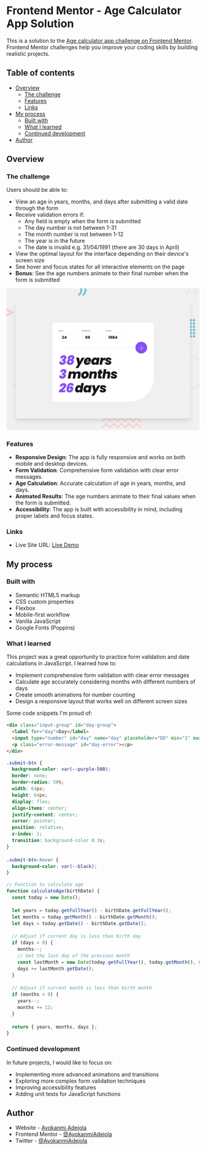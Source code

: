 # Frontend Mentor - Age Calculator App Solution

This is a solution to the [Age calculator app challenge on Frontend Mentor](https://www.frontendmentor.io/challenges/age-calculator-app-dF9DFFpj-Q). Frontend Mentor challenges help you improve your coding skills by building realistic projects.


## Table of contents

- [Overview](#overview)
  - [The challenge](#the-challenge)
  - [Features](#features)
  - [Links](#links)
- [My process](#my-process)
  - [Built with](#built-with)
  - [What I learned](#what-i-learned)
  - [Continued development](#continued-development)
- [Author](#author)

## Overview

### The challenge

Users should be able to:

- View an age in years, months, and days after submitting a valid date through the form
- Receive validation errors if:
  - Any field is empty when the form is submitted
  - The day number is not between 1-31
  - The month number is not between 1-12
  - The year is in the future
  - The date is invalid e.g. 31/04/1991 (there are 30 days in April)
- View the optimal layout for the interface depending on their device's screen size
- See hover and focus states for all interactive elements on the page
- **Bonus**: See the age numbers animate to their final number when the form is submitted

![Design preview for the Age calculator app coding challenge](preview.jpg)

### Features

- **Responsive Design**: The app is fully responsive and works on both mobile and desktop devices.
- **Form Validation**: Comprehensive form validation with clear error messages.
- **Age Calculation**: Accurate calculation of age in years, months, and days.
- **Animated Results**: The age numbers animate to their final values when the form is submitted.
- **Accessibility**: The app is built with accessibility in mind, including proper labels and focus states.

### Links

- Live Site URL: [Live Demo]()


## My process

### Built with

- Semantic HTML5 markup
- CSS custom properties
- Flexbox
- Mobile-first workflow
- Vanilla JavaScript
- Google Fonts (Poppins)

### What I learned

This project was a great opportunity to practice form validation and date calculations in JavaScript. I learned how to:

- Implement comprehensive form validation with clear error messages
- Calculate age accurately considering months with different numbers of days
- Create smooth animations for number counting
- Design a responsive layout that works well on different screen sizes

Some code snippets I'm proud of:

```html
<div class="input-group" id="day-group">
  <label for="day">Day</label>
  <input type="number" id="day" name="day" placeholder="DD" min="1" max="31">
  <p class="error-message" id="day-error"></p>
</div>
```

```css
.submit-btn {
  background-color: var(--purple-500);
  border: none;
  border-radius: 50%;
  width: 64px;
  height: 64px;
  display: flex;
  align-items: center;
  justify-content: center;
  cursor: pointer;
  position: relative;
  z-index: 1;
  transition: background-color 0.3s;
}

.submit-btn:hover {
  background-color: var(--black);
}
```

```js
// Function to calculate age
function calculateAge(birthDate) {
  const today = new Date();

  let years = today.getFullYear() - birthDate.getFullYear();
  let months = today.getMonth() - birthDate.getMonth();
  let days = today.getDate() - birthDate.getDate();

  // Adjust if current day is less than birth day
  if (days < 0) {
    months--;
    // Get the last day of the previous month
    const lastMonth = new Date(today.getFullYear(), today.getMonth(), 0);
    days += lastMonth.getDate();
  }

  // Adjust if current month is less than birth month
  if (months < 0) {
    years--;
    months += 12;
  }

  return { years, months, days };
}
```

### Continued development

In future projects, I would like to focus on:

- Implementing more advanced animations and transitions
- Exploring more complex form validation techniques
- Improving accessibility features
- Adding unit tests for JavaScript functions

## Author

- Website - [Ayokanmi Adejola](https://ayokanmi-adejola-portfolio.netlify.app/)
- Frontend Mentor - [@AyokanmiAdejola](https://www.frontendmentor.io/profile/Ayokanmi-Adejola)
- Twitter - [@AyokanmiAdejola](https://x.com/AyoAdejola100)
